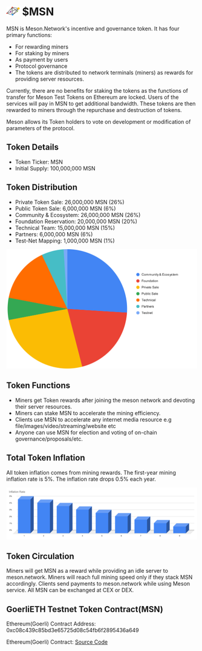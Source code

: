 # <img src="./images/msn.svg" width="35"> $MSN

MSN is Meson.Network's incentive and governance token. It has four primary functions:

- For rewarding miners
- For staking by miners
- As payment by users
- Protocol governance
- The tokens are distributed to network terminals (miners) as rewards for providing server resources.

Currently, there are no benefits for staking the tokens as the functions of transfer for Meson Test Tokens on Ethereum are locked. Users of the services will pay in MSN to get additional bandwidth. These tokens are then rewarded to miners through the repurchase and destruction of tokens.

Meson allows its Token holders to vote on development or modification of parameters of the protocol.

## Token Details

- Token Ticker: MSN
- Initial Supply: 100,000,000 MSN

## Token Distribution

- Private Token Sale: 26,000,000 MSN (26%)
- Public Token Sale: 6,000,000 MSN (6%)
- Community & Ecosystem: 26,000,000 MSN (26%)
- Foundation Reservation: 20,000,000 MSN (20%)
- Technical Team: 15,000,000 MSN (15%)
- Partners: 6,000,000 MSN (6%)
- Test-Net Mapping: 1,000,000 MSN (1%)

![](./images/token/tokenomics-02.svg)

## Token Functions

- Miners get Token rewards after joining the meson network and devoting their server resources.
- Miners can stake MSN to accelerate the mining efficiency.
- Clients use MSN to accelerate any internet media resource e.g file/images/video/streaming/website etc
- Anyone can use MSN for election and voting of on-chain governance/proposals/etc.

## Total Token Inflation

All token inflation comes from mining rewards. The first-year mining inflation rate is 5%. The inflation rate drops 0.5% each year.

![inflation rate vs time](./images/token/inflation-rate-vs-time-01.svg)

## Token Circulation

Miners will get MSN as a reward while providing an idle server to meson.network. Miners will reach full mining speed only if they stack MSN accordingly. Clients send payments to meson.network while using Meson service. All MSN can be exchanged at CEX or DEX.

## GoerliETH Testnet Token Contract(MSN)

Ethereum(Goerli) Contract Address: 0xc08c439c85bd3e65725d08c54fb6f2895436a649

Ethereum(Goerli) Contract: [Source Code](https://goerli.etherscan.io/token/0xc08c439c85bd3e65725d08c54fb6f2895436a649)